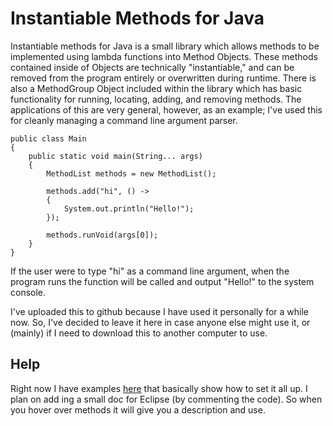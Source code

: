 # Instantiable Methods for Java
Instantiable methods for Java is a small library which allows methods to be implemented using lambda functions into Method Objects. These methods contained inside of Objects are technically "instantiable," and can be removed from the program entirely or overwritten during runtime. There is also a MethodGroup Object included within the library which has basic functionality for running, locating, adding, and removing methods. The applications of this are very general, however, as an example; I've used this for cleanly managing a command line argument parser.

```
public class Main 
{
	public static void main(String... args) 
	{
		MethodList methods = new MethodList();
		
		methods.add("hi", () ->
		{
			System.out.println("Hello!");
		});
		
		methods.runVoid(args[0]);
	}
}
```
If the user were to type "hi" as a command line argument, when the program runs the function will be called and output "Hello!" to the system console.

I've uploaded this to github because I have used it personally for a while now. So, I've decided to leave it here in case anyone else might use it, or (mainly) if I need to download this to another computer to use.

## Help
Right now I have examples [here](../InstantiableMethods/examples/) that basically show how to set it all up. I plan on add ing a small doc for Eclipse (by commenting the code). So when you hover over methods it will give you a description and use.
